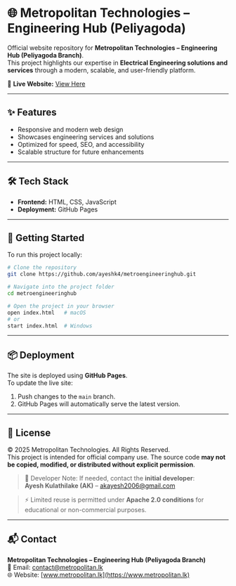 # 🌐 Metropolitan Technologies – Engineering Hub (Peliyagoda)

Official website repository for **Metropolitan Technologies – Engineering Hub (Peliyagoda Branch)**.  
This project highlights our expertise in **Electrical Engineering solutions and services** through a modern, scalable, and user-friendly platform.

🔗 **Live Website:** [View Here](https://ayeshk4.github.io/metroengineeringhub/)

---

## ✨ Features
- Responsive and modern web design  
- Showcases engineering services and solutions  
- Optimized for speed, SEO, and accessibility  
- Scalable structure for future enhancements  

---

## 🛠 Tech Stack
- **Frontend:** HTML, CSS, JavaScript  
- **Deployment:** GitHub Pages  

---

## 🚀 Getting Started

To run this project locally:

```bash
# Clone the repository
git clone https://github.com/ayeshk4/metroengineeringhub.git

# Navigate into the project folder
cd metroengineeringhub

# Open the project in your browser
open index.html   # macOS
# or
start index.html  # Windows
```

---

## 📦 Deployment

The site is deployed using **GitHub Pages**.  
To update the live site:
1. Push changes to the `main` branch.  
2. GitHub Pages will automatically serve the latest version.  

---

## 📜 License
© 2025 Metropolitan Technologies. All Rights Reserved.  
This project is intended for official company use. The source code **may not be copied, modified, or distributed without explicit permission**.  

> 📝 Developer Note: If needed, contact the **initial developer**:  
> **Ayesh Kulathilake (AK)** – akayesh2006@gmail.com  

> ⚡ Limited reuse is permitted under **Apache 2.0 conditions** for educational or non-commercial purposes.  

---

## 📬 Contact
**Metropolitan Technologies – Engineering Hub (Peliyagoda Branch)**  
📩 Email: contact@metropolitan.lk  
🌐 Website: [www.metropolitan.lk](https://www.metropolitan.lk)
